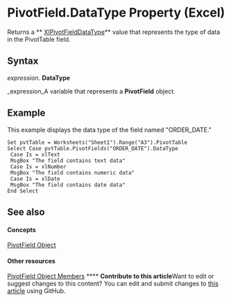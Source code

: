 
# PivotField.DataType Property (Excel)

Returns a  ** [XlPivotFieldDataType](ce96a616-ab5e-c281-35bf-1072a4e87598.md)** value that represents the type of data in the PivotTable field.


## Syntax

 _expression_. **DataType**

 _expression_A variable that represents a  **PivotField** object.


## Example

This example displays the data type of the field named "ORDER_DATE."


```
Set pvtTable = Worksheets("Sheet1").Range("A3").PivotTable 
Select Case pvtTable.PivotFields("ORDER_DATE").DataType 
 Case Is = xlText 
 MsgBox "The field contains text data" 
 Case Is = xlNumber 
 MsgBox "The field contains numeric data" 
 Case Is = xlDate 
 MsgBox "The field contains date data" 
End Select
```


## See also


#### Concepts


 [PivotField Object](52784960-e2da-b43a-1e37-2d4dae61c6d8.md)
#### Other resources


 [PivotField Object Members](4a6ea12a-072c-a386-c855-7bf5f6eadd46.md)
****   **Contribute to this article**Want to edit or suggest changes to this content? You can edit and submit changes to  [this article](https://github.com/jhershey00/VBA_Excel_Test/OpenXMLCon/articles/95671f37-9886-822f-672c-1c5706b9c0bf.md) using GitHub.

